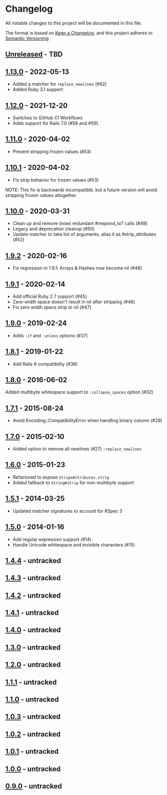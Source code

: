 # Changelog

All notable changes to this project will be documented in this file.

The format is based on [Keep a Changelog](https://keepachangelog.com//), and this project adheres to [Semantic Versioning](https://semver.org/).

## [Unreleased] - TBD

## [1.13.0] - 2022-05-13

- Added a matcher for `replace_newlines` (#62)
- Added Ruby 3.1 support

## [1.12.0] - 2021-12-20

- Switches to GitHub CI Workflows
- Adds support for Rails 7.0 (#58 and #59).

## [1.11.0] - 2020-04-02

- Prevent stripping frozen values (#53)

## [1.10.1] - 2020-04-02

- Fix strip behavior for frozen values (#53)

NOTE: This fix is backwards incompatible, but a future version will avoid stripping frozen values altogether.

## [1.10.0] - 2020-03-31

- Clean up and remove (now) redundant #respond_to? calls (#49)
- Legacy and deprecation cleanup (#50)
- Update matcher to take list of arguments; alias it as #strip_attributes (#52)

## [1.9.2] - 2020-02-16

- Fix regression in 1.9.1: Arrays & Hashes now become nil (#48)

## [1.9.1] - 2020-02-14

- Add official Ruby 2.7 support (#45)
- Zero-width space doesn't result in nil after stripping (#46)
- Fix zero width space strip to nil (#47)

## [1.9.0] - 2019-02-24

- Adds `:if` and `:unless` options (#37)

## [1.8.1] - 2019-01-22

- Add Rails 6 compatibility (#36)

## [1.8.0] - 2016-06-02

Added multibyte whitespace support to `:collapse_spaces` option (#32)

## [1.7.1] - 2015-08-24

- Avoid Encoding::CompatibilityError when handling binary column (#29)

## [1.7.0] - 2015-02-10

- Added option to remove all newlines (#27) `:replace_newlines`

## [1.6.0] - 2015-01-23

- Refactored to expose `StripeAttributes.strip`
- Added fallback to `String#strip` for non-multibyte support

## [1.5.1] - 2014-03-25

- Updated matcher signatures to account for RSpec 3


## [1.5.0] - 2014-01-16

- Add regular expression support (#14)
- Handle Unicode whitespace and invisible characters (#15)

## [1.4.4] - untracked

## [1.4.3] - untracked

## [1.4.2] - untracked

## [1.4.1] - untracked

## [1.4.0] - untracked

## [1.3.0] - untracked

## [1.2.0] - untracked

## [1.1.1] - untracked

## [1.1.0] - untracked

## [1.0.3] - untracked

## [1.0.2] - untracked

## [1.0.1] - untracked

## [1.0.0] - untracked

## [0.9.0] - untracked

[Unreleased]: https://github.com/rmm5t/strip_attributes/compare/v1.13.0..HEAD
[1.13.0]: https://github.com/rmm5t/strip_attributes/compare/v1.12.0..v1.13.0
[1.12.0]: https://github.com/rmm5t/strip_attributes/compare/v1.11.0..v1.12.0
[1.11.0]: https://github.com/rmm5t/strip_attributes/compare/v1.10.1..v1.11.0
[1.10.1]: https://github.com/rmm5t/strip_attributes/compare/v1.10.0..v1.10.1
[1.10.0]: https://github.com/rmm5t/strip_attributes/compare/v1.9.2..v1.10.0
[1.9.2]: https://github.com/rmm5t/strip_attributes/compare/v1.9.1..v1.9.2
[1.9.1]: https://github.com/rmm5t/strip_attributes/compare/v1.9.0..v1.9.1
[1.9.0]: https://github.com/rmm5t/strip_attributes/compare/v1.8.1..v1.9.0
[1.8.1]: https://github.com/rmm5t/strip_attributes/compare/v1.8.0..v1.8.1
[1.8.0]: https://github.com/rmm5t/strip_attributes/compare/v1.7.1..v1.8.0
[1.7.1]: https://github.com/rmm5t/strip_attributes/compare/v1.7.0..v1.7.1
[1.7.0]: https://github.com/rmm5t/strip_attributes/compare/v1.6.0..v1.7.0
[1.6.0]: https://github.com/rmm5t/strip_attributes/compare/v1.5.1..v1.6.0
[1.5.1]: https://github.com/rmm5t/strip_attributes/compare/v1.5.0..v1.5.1
[1.5.0]: https://github.com/rmm5t/strip_attributes/compare/v1.4.4..v1.5.0
[1.4.4]: https://github.com/rmm5t/strip_attributes/compare/v1.4.3..v1.4.4
[1.4.3]: https://github.com/rmm5t/strip_attributes/compare/v1.4.2..v1.4.3
[1.4.2]: https://github.com/rmm5t/strip_attributes/compare/v1.4.1..v1.4.2
[1.4.1]: https://github.com/rmm5t/strip_attributes/compare/v1.4.0..v1.4.1
[1.4.0]: https://github.com/rmm5t/strip_attributes/compare/v1.3.0..v1.4.0
[1.3.0]: https://github.com/rmm5t/strip_attributes/compare/v1.2.0..v1.3.0
[1.2.0]: https://github.com/rmm5t/strip_attributes/compare/v1.1.1..v1.2.0
[1.1.1]: https://github.com/rmm5t/strip_attributes/compare/v1.1.0..v1.1.1
[1.1.0]: https://github.com/rmm5t/strip_attributes/compare/v1.0.3..v1.1.0
[1.0.3]: https://github.com/rmm5t/strip_attributes/compare/v1.0.2..v1.0.3
[1.0.2]: https://github.com/rmm5t/strip_attributes/compare/v1.0.1..v1.0.2
[1.0.1]: https://github.com/rmm5t/strip_attributes/compare/v1.0.0..v1.0.1
[1.0.0]: https://github.com/rmm5t/strip_attributes/compare/v0.9.0..v1.0.0
[0.9.0]: https://github.com/rmm5t/strip_attributes/compare/a78b807..v0.9.0
